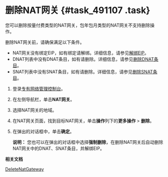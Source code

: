# 删除NAT网关 {#task_491107 .task}

您可以删除按量付费类型的NAT网关，包年包月类型的NAT网关不支持删除操作。

删除NAT网关前，请确保满足以下条件。

-   NAT网关没有绑定EIP，如有绑定请解绑。详细信息，请参见[解绑EIP](intl.zh-CN/用户指南/管理EIP/解绑EIP.md#)。
-   DNAT列表中没有DNAT条目，如有请删除。详细信息，请参见[删除DNAT条目](intl.zh-CN/用户指南/管理DNAT表/删除DNAT条目.md#)。
-   SNAT列表中没有SNAT条目，如有请删除。详细信息，请参见[删除SNAT条目](intl.zh-CN/用户指南/管理SNAT表/删除SNAT条目.md#)。

1.  登录[专有网络管理控制台](https://vpcnext.console.aliyun.com/nat/)。
2.  在左侧导航栏，单击**NAT网关**。
3.  选择NAT网关的地域。
4.  在NAT网关页面，找到目标NAT网关，单击**操作**列下的**更多操作** \> **删除**。
5.  在弹出的对话框中，单击**确定**。 

    **说明：** 您也可以在弹出的对话框中选择**强制删除**，在删除NAT网关后自动删除NAT网关中的DNAT、SNAT条目，并解绑EIP。


**相关文档**  


[DeleteNatGateway](../../../../../intl.zh-CN/API参考/NAT网关/DeleteNatGateway.md#)

